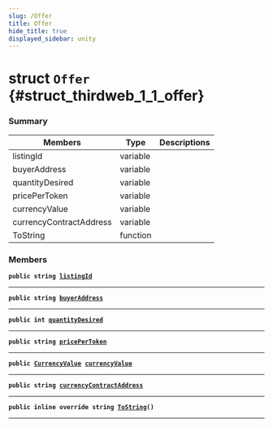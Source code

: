 ```yaml
---
slug: /Offer
title: Offer
hide_title: true
displayed_sidebar: unity
---
```


# struct `Offer` {#struct_thirdweb_1_1_offer}

### Summary

| Members                 | Type     | Descriptions |
| ----------------------- | -------- | ------------ |
| listingId               | variable |              |
| buyerAddress            | variable |              |
| quantityDesired         | variable |              |
| pricePerToken           | variable |              |
| currencyValue           | variable |              |
| currencyContractAddress | variable |              |
| ToString                | function |              |

### Members

**`public string `[`listingId`](#struct_thirdweb_1_1_offer_1abfdaf0e8afd88bfdc63492d787cf263a)**

---

**`public string `[`buyerAddress`](#struct_thirdweb_1_1_offer_1a4a079e9fba09af569c25b60784b7d99f)**

---

**`public int `[`quantityDesired`](#struct_thirdweb_1_1_offer_1a2f3f254a44af88c5b0013c17668ea8db)**

---

**`public string `[`pricePerToken`](#struct_thirdweb_1_1_offer_1aed5a1c7f298120caca92294ab5ead379)**

---

**`public `[`CurrencyValue`](docs/unity/CurrencyValue.md#struct_thirdweb_1_1_currency_value)` `[`currencyValue`](#struct_thirdweb_1_1_offer_1a3f687d210bab2cfbea425f0ddb6dd9a9)**

---

**`public string `[`currencyContractAddress`](#struct_thirdweb_1_1_offer_1aa7bb8cb05239ace23e9ea064e80cab69)**

---

**`public inline override string `[`ToString`](#struct_thirdweb_1_1_offer_1addbcc52aea98f0df5920f7ed3b74ce30)`()`**

---
